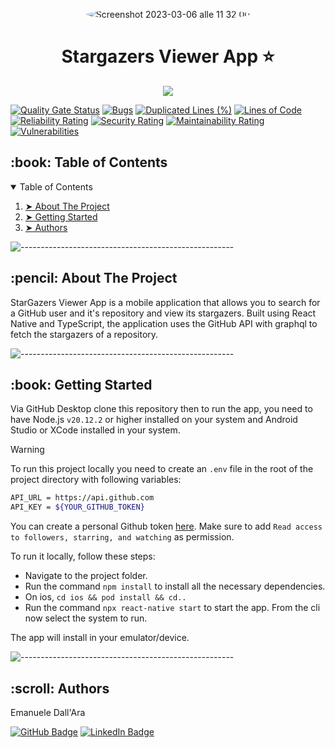 <p align="center"> 
  <img alt="Screenshot 2023-03-06 alle 11 32 00" src="https://github.com/LeleDallas/StargazersViewerApp/assets/71103219/88c8b6e3-3b1c-41f2-8260-c9cc221170fb" height="auto" width="auto" style="border-radius:100%" >
</p>


<h1 align="center">Stargazers Viewer App ⭐️</h1>
<p align="center">
  <a href="https://go-skill-icons.vercel.app/">
       <img src="https://go-skill-icons.vercel.app/api/icons?i=ts,react,androidstudio,xcode,graphql,github" />
  </a>
</p>

[![Quality Gate Status](https://sonarcloud.io/api/project_badges/measure?project=LeleDallas_StargazersViewerApp&metric=alert_status)](https://sonarcloud.io/summary/new_code?id=LeleDallas_StargazersViewerApp)
[![Bugs](https://sonarcloud.io/api/project_badges/measure?project=LeleDallas_StargazersViewerApp&metric=bugs)](https://sonarcloud.io/summary/new_code?id=LeleDallas_StargazersViewerApp)
[![Duplicated Lines (%)](https://sonarcloud.io/api/project_badges/measure?project=LeleDallas_StargazersViewerApp&metric=duplicated_lines_density)](https://sonarcloud.io/summary/new_code?id=LeleDallas_StargazersViewerApp)
[![Lines of Code](https://sonarcloud.io/api/project_badges/measure?project=LeleDallas_StargazersViewerApp&metric=ncloc)](https://sonarcloud.io/summary/new_code?id=LeleDallas_StargazersViewerApp)
[![Reliability Rating](https://sonarcloud.io/api/project_badges/measure?project=LeleDallas_StargazersViewerApp&metric=reliability_rating)](https://sonarcloud.io/summary/new_code?id=LeleDallas_StargazersViewerApp)
[![Security Rating](https://sonarcloud.io/api/project_badges/measure?project=LeleDallas_StargazersViewerApp&metric=security_rating)](https://sonarcloud.io/summary/new_code?id=LeleDallas_StargazersViewerApp)
[![Maintainability Rating](https://sonarcloud.io/api/project_badges/measure?project=LeleDallas_StargazersViewerApp&metric=sqale_rating)](https://sonarcloud.io/summary/new_code?id=LeleDallas_StargazersViewerApp)
[![Vulnerabilities](https://sonarcloud.io/api/project_badges/measure?project=LeleDallas_StargazersViewerApp&metric=vulnerabilities)](https://sonarcloud.io/summary/new_code?id=LeleDallas_StargazersViewerApp)

<!-- TABLE OF CONTENTS -->
<h2 id="table-of-contents"> :book: Table of Contents</h2>

<details open="open">
  <summary>Table of Contents</summary>
  <ol>
    <li><a href="#about-the-project"> ➤ About The Project</a></li>
    <li><a href="#getting-started"> ➤ Getting Started</a></li>
    <li><a href="#authors"> ➤ Authors</a></li>
  </ol>
</details>

![-----------------------------------------------------](https://raw.githubusercontent.com/andreasbm/readme/master/assets/lines/rainbow.png)

<!-- ABOUT THE PROJECT -->
<h2 id="about-the-project"> :pencil: About The Project</h2>

<p align="justify"> 

StarGazers Viewer App is a mobile application that allows you to search for a GitHub user and it's repository and view its stargazers. 
Built using React Native and TypeScript, the application uses the GitHub API with graphql to fetch the stargazers of a repository.

</p>

![-----------------------------------------------------](https://raw.githubusercontent.com/andreasbm/readme/master/assets/lines/rainbow.png)

<!-- GETTING STARTED -->
<h2 id="getting-started"> :book: Getting Started</h2>

Via GitHub Desktop clone this repository then to run the app, you need to have Node.js `v20.12.2` or higher installed on your system and Android Studio or XCode installed in your system.

> [!WARNING]  
> To run this project locally you need to create an `.env` file in the root of the project directory with following variables:
> ``` bash
> API_URL = https://api.github.com
> API_KEY = ${YOUR_GITHUB_TOKEN}
> ```
> You can create a personal Github token [here](https://github.com/settings/tokens?type=beta). Make sure to add `Read access to followers, starring, and watching` as permission. 

To run it locally, follow these steps:

- Navigate to the project folder.
- Run the command `npm install` to install all the necessary dependencies.
- On ios, `cd ios && pod install && cd..`
- Run the command `npx react-native start` to start the app. From the cli now select the system to run.

The app will install in your emulator/device.


![-----------------------------------------------------](https://raw.githubusercontent.com/andreasbm/readme/master/assets/lines/rainbow.png)


<!-- Authors -->
<h2 id="authors"> :scroll: Authors</h2>

Emanuele Dall'Ara

[![GitHub Badge](https://img.shields.io/badge/GitHub-100000?style=for-the-badge&logo=github&logoColor=white)](https://github.com/LeleDallas)
[![LinkedIn Badge](https://img.shields.io/badge/LinkedIn-0077B5?style=for-the-badge&logo=linkedin&logoColor=white)](https://www.linkedin.com/in/emanuele-dall-ara-40b3311a7/)
